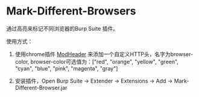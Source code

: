 # Mark-Different-Browsers

通过高亮来标记不同浏览器的Burp Suite 插件。



使用方式：

1. 使用chrome插件 [ModHeader](https://chrome.google.com/webstore/detail/modheader/idgpnmonknjnojddfkpgkljpfnnfcklj) 来添加一个自定义HTTP头，名字为browser-color,  browser-color可选值为：["red", "orange", "yellow", "green", "cyan", "blue", "pink", "magenta", "gray"]

2. 安装插件，Open Burp Suite -> Extender -> Extensions -> Add -> Mark-Different-Browser.jar

   